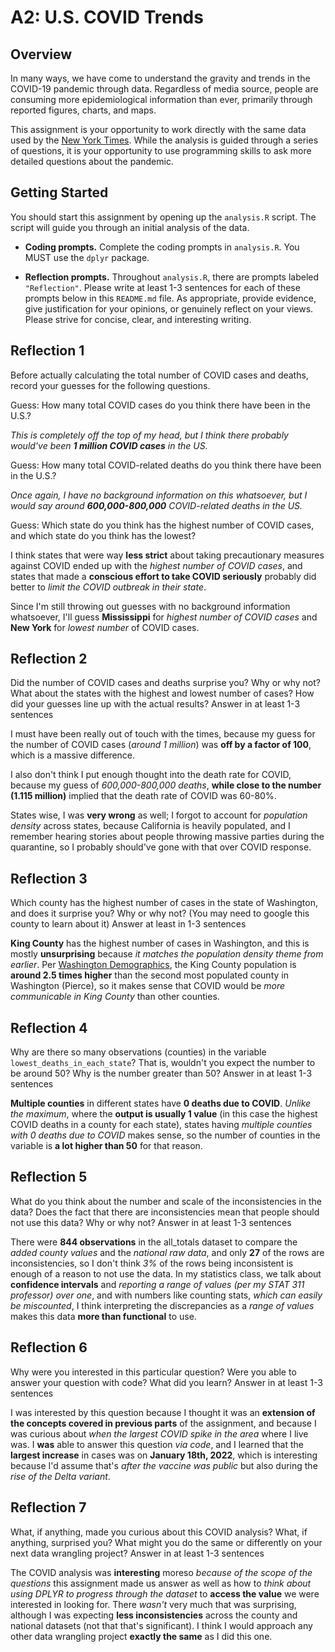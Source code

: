 # A2: U.S. COVID Trends

## Overview
In many ways, we have come to understand the gravity and trends in the COVID-19 pandemic through data. Regardless of media source, people are consuming more epidemiological information than ever, primarily through reported figures, charts, and maps.

This assignment is your opportunity to work directly with the same data used by the [New York Times](https://github.com/nytimes/covid-19-data/). While the analysis is guided through a series of questions, it is your opportunity to use programming skills to ask more detailed questions about the pandemic.

## Getting Started
You should start this assignment by opening up the `analysis.R` script. The script will guide you through an initial analysis of the data.

* **Coding prompts.** Complete the coding prompts in `analysis.R`. You MUST use the `dplyr` package.

* **Reflection prompts.** Throughout `analysis.R`, there are prompts labeled `"Reflection"`. Please write at least 1-3 sentences for each of these prompts below in this `README.md` file. As appropriate, provide evidence, give justification for your opinions, or genuinely reflect on your views. Please strive for concise, clear, and interesting writing.

## Reflection 1
Before actually calculating the total number of COVID cases and deaths, record your guesses for the following questions.

Guess: How many total COVID cases do you think there have been in the U.S.?

_This is completely off the top of my head, but I think there probably would've been **1 million COVID cases** in the US._ 

Guess: How many total COVID-related deaths do you think there have been in the U.S.?

_Once again, I have no background information on this whatsoever, but I would say around **600,000-800,000** COVID-related deaths in the US._ 

Guess: Which state do you think has the highest number of COVID cases, and which state do you think has the lowest?

I think states that were way **less strict** about taking precautionary measures against COVID ended up with the _highest number of COVID cases_, and states that
made a **conscious effort to take COVID seriously** probably did better to _limit the COVID outbreak in their state_. 

Since I'm still throwing out guesses with no background information whatsoever, I'll guess **Mississippi** for _highest number of COVID cases_ and **New York** for 
_lowest number_ of COVID cases.

## Reflection 2
Did the number of COVID cases and deaths surprise you? Why or why not? What about the states with the highest and lowest number of cases? How did your guesses line up with the actual results? Answer in at least 1-3 sentences

I must have been really out of touch with the times, because my guess for the number of COVID cases (_around 1 million_) was **off by a factor of 100**, which is a massive difference. 

I also don't think I put enough thought into the death rate for COVID, because my guess of _600,000-800,000 deaths_, **while close to the number (1.115 million)** implied that the death rate of COVID was 60-80%. 

States wise, I was **very wrong** as well; I forgot to account for _population density_ across states, because California is heavily populated, and I remember hearing stories about people throwing massive parties during the quarantine, so I probably should've gone with that over COVID response. 

## Reflection 3
Which county has the highest number of cases in the state of Washington, and does it surprise you? Why or why not? (You may need to google this county to learn about it) Answer at least in 1-3 sentences

**King County** has the highest number of cases in Washington, and this is mostly **unsurprising** because _it matches the population density theme from earlier_. Per [Washington Demographics](https://www.washington-demographics.com/counties_by_population), the King County population is **around 2.5 times higher** than the second most populated county in Washington (Pierce), so it makes sense that COVID would be _more communicable in King County_ than other counties.

## Reflection 4
Why are there so many observations (counties) in the variable `lowest_deaths_in_each_state`? That is, wouldn't you expect the number to be around 50? Why is the number greater than 50? Answer in at least 1-3 sentences

**Multiple counties** in different states have **0 deaths due to COVID**. _Unlike the maximum_, where the **output is usually 1 value** (in this case the highest COVID deaths in a county for each state), states having _multiple counties with 0 deaths due to COVID_ makes sense, so the number of counties in the variable is **a lot higher than 50** for that reason.


## Reflection 5
What do you think about the number and scale of the inconsistencies in the data? Does the fact that there are inconsistencies mean that people should not use this data? Why or why not? Answer in at least 1-3 sentences

There were **844 observations** in the all_totals dataset to compare the _added county values_ and the _national raw data_, and only **27** of the rows are inconsistencies, so I don't think _3%_ of the rows being inconsistent is enough of a reason to not use the data. In my statistics class, we talk about **confidence intervals** and _reporting a range of values (per my STAT 311 professor) over one_, and with numbers like counting stats, _which can easily be miscounted_, I think interpreting the discrepancies as a _range of values_ makes this data **more than functional** to use. 


## Reflection 6
Why were you interested in this particular question? Were you able to answer your question with code? What did you learn? Answer in at least 1-3 sentences

I was interested by this question because I thought it was an **extension of the concepts covered in previous parts** of the assignment, and because I was curious about _when the largest COVID spike in the area_ where I live was. I **was** able to answer this question _via code_, and I learned that the **largest increase** in cases was on **January 18th, 2022**, which is interesting because I'd assume that's _after the vaccine was public_ but also during the _rise of the Delta variant_. 

## Reflection 7
What, if anything, made you curious about this COVID analysis? What, if anything, surprised you? What might you do the same or differently on your next data wrangling project? Answer in at least 1-3 sentences

The COVID analysis was **interesting** moreso _because of the scope of the questions_ this assignment made us answer as well as how to _think about using DPLYR to progress through the dataset_ to **access the value** we were interested in looking for. There _wasn't_ very much that was surprising, although I was expecting **less inconsistencies** across the county and national datasets (not that that's significant). I think I would approach any other data wrangling project **exactly the same** as I did this one. 
